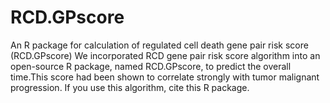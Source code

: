 # RCD.GPscore
An R package for calculation of regulated cell death gene pair risk score (RCD.GPscore)
We incorporated RCD gene pair risk score algorithm into an open-source R package, named RCD.GPscore, to predict the overall time.This score had been shown to correlate strongly with tumor malignant progression.
If you use this algorithm, cite this R package.
